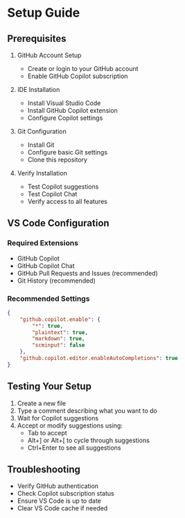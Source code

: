 # Setup Guide

## Prerequisites
1. GitHub Account Setup
   * Create or login to your GitHub account
   * Enable GitHub Copilot subscription

2. IDE Installation
   * Install Visual Studio Code
   * Install GitHub Copilot extension
   * Configure Copilot settings

3. Git Configuration
   * Install Git
   * Configure basic Git settings
   * Clone this repository

4. Verify Installation
   * Test Copilot suggestions
   * Test Copilot Chat
   * Verify access to all features

## VS Code Configuration
### Required Extensions
- GitHub Copilot
- GitHub Copilot Chat
- GitHub Pull Requests and Issues (recommended)
- Git History (recommended)

### Recommended Settings
```json
{
    "github.copilot.enable": {
        "*": true,
        "plaintext": true,
        "markdown": true,
        "scminput": false
    },
    "github.copilot.editor.enableAutoCompletions": true
}
```

## Testing Your Setup
1. Create a new file
2. Type a comment describing what you want to do
3. Wait for Copilot suggestions
4. Accept or modify suggestions using:
   - Tab to accept
   - Alt+] or Alt+[ to cycle through suggestions
   - Ctrl+Enter to see all suggestions

## Troubleshooting
- Verify GitHub authentication
- Check Copilot subscription status
- Ensure VS Code is up to date
- Clear VS Code cache if needed 